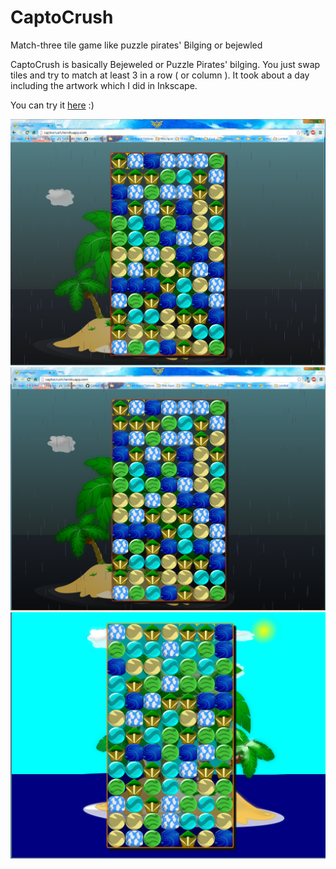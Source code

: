 CaptoCrush
==========

Match-three tile game like puzzle pirates' Bilging or bejewled

CaptoCrush is basically Bejeweled or Puzzle Pirates' bilging.
You just swap tiles and try to match at least 3 in a row ( or column ).
It took about a day including the artwork which I did in Inkscape.

You can try it <a href="http://captocrush.herokuapp.com/">here</a> :)

<img src="CrushProgress3.png" />
<img src="CrushProgress2.png" />
<img src="CrushProgress1.png" />